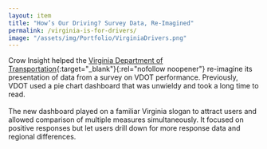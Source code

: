 ```yaml
---
layout: item
title: "How’s Our Driving? Survey Data, Re-Imagined"
permalink: /virginia-is-for-drivers/
image: "/assets/img/Portfolio/VirginiaDrivers.png"
---
```

Crow Insight helped the [Virginia Department of Transportation](https://www.virginiadot.org/){:target="_blank"}{:rel="nofollow noopener"} re-imagine its presentation of data from a survey on VDOT performance. Previously, VDOT used a pie chart dashboard that was unwieldy and took a long time to read.  
<br>
The new dashboard played on a familiar Virginia slogan to attract users and allowed comparison of multiple measures simultaneously. It focused on positive responses but let users drill down for more response data and regional differences.